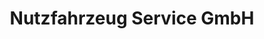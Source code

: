 ---
title: "Nutzfahrzeug Service GmbH"
url: /neuhausen-erzgeb/nutzfahrzeug-service-gmbh/
shop: Autowerkstatt
---